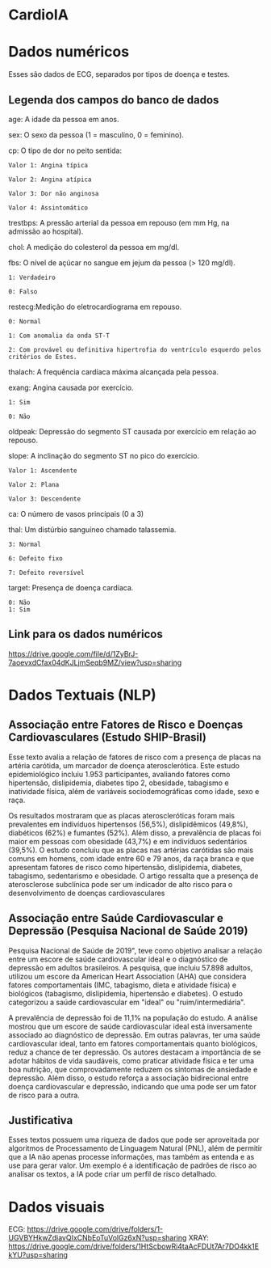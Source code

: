 # CardioIA


# Dados numéricos

Esses são dados de ECG, separados por tipos de doença e testes.

## Legenda dos campos do banco de dados 

age: A idade da pessoa em anos.

sex:  O sexo da pessoa (1 = masculino, 0 = feminino).

cp: O tipo de dor no peito sentida:

    Valor 1: Angina típica
    
    Valor 2: Angina atípica
    
    Valor 3: Dor não anginosa
    
    Valor 4: Assintomático
    
trestbps:  A pressão arterial da pessoa em repouso (em mm Hg, na admissão ao hospital).

chol: A medição do colesterol da pessoa em mg/dl.

fbs: O nível de açúcar no sangue em jejum da pessoa (> 120 mg/dl).

    1: Verdadeiro
    
    0: Falso
    
restecg:Medição do eletrocardiograma em repouso.

    0: Normal
    
    1: Com anomalia da onda ST-T
    
    2: Com provável ou definitiva hipertrofia do ventrículo esquerdo pelos critérios de Estes.
    
    
thalach: A frequência cardíaca máxima alcançada pela pessoa.

exang: Angina causada por exercício.

    1: Sim
    
    0: Não
    
oldpeak: Depressão do segmento ST causada por exercício em relação ao repouso.

slope: A inclinação do segmento ST no pico do exercício.

    Valor 1: Ascendente
    
    Valor 2: Plana
    
    Valor 3: Descendente
    
ca: O número de vasos principais (0 a 3)

thal: Um distúrbio sanguíneo chamado talassemia.

    3: Normal
    
    6: Defeito fixo
    
    7: Defeito reversível
    
target: Presença de doença cardíaca.

    0: Não
    1: Sim

## Link para os dados numéricos

https://drive.google.com/file/d/1ZyBrJ-7aoevxdCfax04dKJLjmSeqb9MZ/view?usp=sharing


# Dados Textuais (NLP)

## Associação entre Fatores de Risco e Doenças Cardiovasculares (Estudo SHIP-Brasil)

Esse texto avalia a relação de fatores de risco com a presença de placas na artéria carótida, um marcador de doença aterosclerótica. Este estudo epidemiológico incluiu 1.953 participantes, avaliando fatores como hipertensão, dislipidemia, diabetes tipo 2, obesidade, tabagismo e inatividade física, além de variáveis sociodemográficas como idade, sexo e raça.

Os resultados mostraram que as placas ateroscleróticas foram mais prevalentes em indivíduos hipertensos (56,5%), dislipidêmicos (49,8%), diabéticos (62%) e fumantes (52%). Além disso, a prevalência de placas foi maior em pessoas com obesidade (43,7%) e em indivíduos sedentários (39,5%). O estudo concluiu que as placas nas artérias carótidas são mais comuns em homens, com idade entre 60 e 79 anos, da raça branca e que apresentam fatores de risco como hipertensão, dislipidemia, diabetes, tabagismo, sedentarismo e obesidade. O artigo ressalta que a presença de aterosclerose subclínica pode ser um indicador de alto risco para o desenvolvimento de doenças cardiovasculares

## Associação entre Saúde Cardiovascular e Depressão (Pesquisa Nacional de Saúde 2019)

Pesquisa Nacional de Saúde de 2019", teve como objetivo analisar a relação entre um escore de saúde cardiovascular ideal e o diagnóstico de depressão em adultos brasileiros. A pesquisa, que incluiu 57.898 adultos, utilizou um escore da American Heart Association (AHA) que considera fatores comportamentais (IMC, tabagismo, dieta e atividade física) e biológicos (tabagismo, dislipidemia, hipertensão e diabetes). O estudo categorizou a saúde cardiovascular em "ideal" ou "ruim/intermediária".

A prevalência de depressão foi de 11,1% na população do estudo. A análise mostrou que um escore de saúde cardiovascular ideal está inversamente associado ao diagnóstico de depressão. Em outras palavras, ter uma saúde cardiovascular ideal, tanto em fatores comportamentais quanto biológicos, reduz a chance de ter depressão. Os autores destacam a importância de se adotar hábitos de vida saudáveis, como praticar atividade física e ter uma boa nutrição, que comprovadamente reduzem os sintomas de ansiedade e depressão. Além disso, o estudo reforça a associação bidirecional entre doença cardiovascular e depressão, indicando que uma pode ser um fator de risco para a outra.

## Justificativa


Esses textos possuem uma riqueza de dados que pode ser aproveitada por algoritmos de Processamento de Linguagem Natural (PNL),  além de permitir que a IA não apenas processe informações, mas também as entenda e as use para gerar valor. Um exemplo é a identificação de padrões de risco ao analisar os textos, a IA pode criar um perfil de risco detalhado.

# Dados visuais

ECG: https://drive.google.com/drive/folders/1-UGVBYHkwZdjavQIxCNbEoTuVolGz6xN?usp=sharing
XRAY: https://drive.google.com/drive/folders/1HtScbowRi4taAcFDUt7Ar7DO4kk1EkYU?usp=sharing


  
